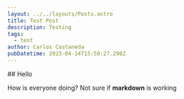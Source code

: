 ```yaml
---
layout: ../../layouts/Posts.astro
title: Test Post
description: Testing
tags:
  - test
author: Carlos Castaneda
pubDatetime: 2023-04-14T15:50:27.298Z
---
```

#﻿# Hello  

H﻿ow is everyone doing? Not sure if **markdown** is working
